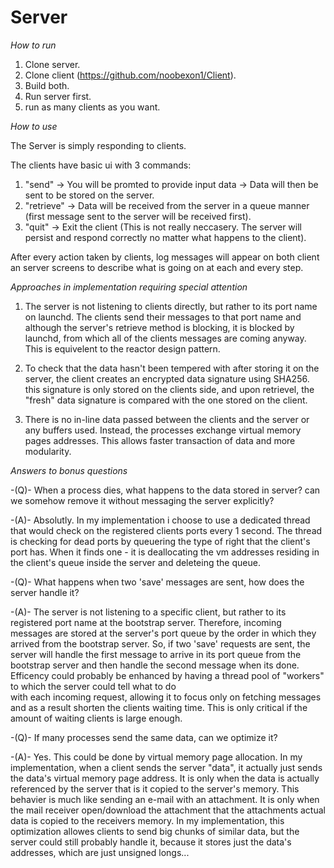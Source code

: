 # Server

*How to run*

1) Clone server.
2) Clone client (https://github.com/noobexon1/Client).
3) Build both.
4) Run server first.
5) run as many clients as you want.

*How to use*

The Server is simply responding to clients.

The clients have basic ui with 3 commands:

1) "send" -> You will be promted to provide input data -> Data will then be sent to be stored on the server.
2) "retrieve" -> Data will be received from the server in a queue manner (first message sent to the server will be received first).
3) "quit" -> Exit the client (This is not really neccasery. The server will persist and respond correctly no matter what happens to the client).

After every action taken by clients, log messages will appear on both client an server screens to describe what is going on at each and every step.

*Approaches in implementation requiring special attention*

1) The server is not listening to clients directly, but rather to its port name on launchd. 
The clients send their messages to that port name and although the server's retrieve method is blocking,
it is blocked by launchd, from which all of the clients messages are coming anyway. This is equivelent to the reactor design pattern.

2) To check that the data hasn't been tempered with after storing it on the server, the client creates an encrypted data signature
using SHA256. this signature is only stored on the clients side, and upon retrievel, the "fresh" data signature is compared with the 
one stored on the client.

3) There is no in-line data passed between the clients and the server or any buffers used. 
Instead, the processes exchange virtual memory pages addresses. This allows faster transaction of data and more modularity. 

*Answers to bonus questions*

-(Q)-
When a process dies, what happens to the data stored in server? can we somehow remove it without messaging the server explicitly?

-(A)- 
Absolutly. In my implementation i choose to use a dedicated thread that would check on the registered clients ports every 1 second.
The thread is checking for dead ports by queuering the type of right that the client's port has.
When it finds one - it is deallocating the vm addresses residing in the client's queue inside the server and deleteing the queue. 

-(Q)-
What happens when two 'save' messages are sent, how does the server handle it?	 

-(A)- 
The server is not listening to a specific client, but rather to its registered port name at the bootstrap server.
Therefore, incoming messages are stored at the server's port queue by the order in which they arrived from the bootstrap server.
So, if two 'save' requests are sent, the server will handle the first message to arrive in its port queue from the bootstrap server and then
handle the second message when its done. 
Efficency could probably be enhanced by having a thread pool of "workers" to which the server could tell what to do  
with each incoming request, allowing it to focus only on fetching messages and as a result shorten the clients waiting time.
This is only critical if the amount of waiting clients is large enough.

-(Q)- If many processes send the same data, can we optimize it?

-(A)-
Yes. This could be done by virtual memory page allocation. 
In my implementation, when a client sends the server "data", it actually just sends the data's virtual memory page address.
It is only when the data is actually referenced by the server that is it copied to the server's memory. 
This behavier is much like sending an e-mail with an attachment. It is only when the mail receiver open/download the attachment that 
the attachments actual data is copied to the receivers memory.
In my implementation, this optimization allowes clients to send big chunks of similar data, but the server could still probably handle it,
because it stores just the data's addresses, which are just unsigned longs... 

